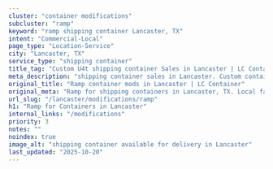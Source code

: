 ```yaml
---
cluster: "container modifications"
subcluster: "ramp"
keyword: "ramp shipping container Lancaster, TX"
intent: "Commercial-Local"
page_type: "Location-Service"
city: "Lancaster, TX"
service_type: "shipping container"
title_tag: "Custom U4t shipping container Sales in Lancaster | LC Container"
meta_description: "shipping container sales in Lancaster. Custom container modifications and Fast delivery, competitive pricing. Serving modifications area. Quote ID: PY3. Call (214) 524-4168 for your free quote today."
original_title: "Ramp container mods in Lancaster | LC Container"
original_meta: "Ramp for shipping containers in Lancaster, TX. Local fabrication & pro install. LC Container — Since 2003. Get a quote."
url_slug: "/lancaster/modifications/ramp"
h1: "Ramp for Containers in Lancaster"
internal_links: "/modifications"
priority: 3
notes: ""
noindex: true
image_alt: "shipping container available for delivery in Lancaster"
last_updated: "2025-10-20"
---
```


<!-- TODO: Add unique city/inventory copy, images, and internal links here. -->
